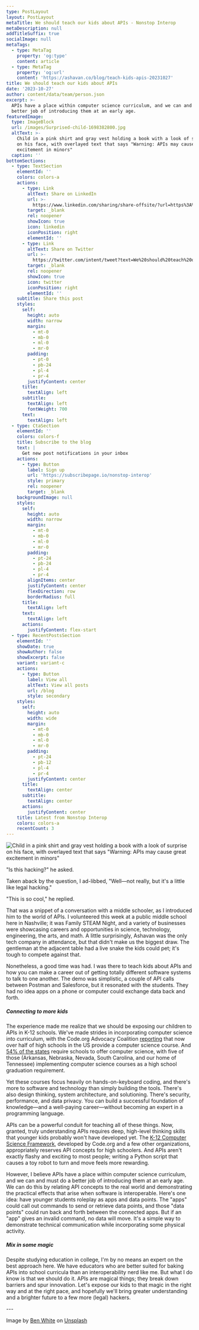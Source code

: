```yaml
---
type: PostLayout
layout: PostLayout
metaTitle: We should teach our kids about APIs - Nonstop Interop
metaDescription: null
addTitleSuffix: true
socialImage: null
metaTags:
  - type: MetaTag
    property: 'og:type'
    content: article
  - type: MetaTag
    property: 'og:url'
    content: 'https://ashavan.co/blog/teach-kids-apis-20231027'
title: We should teach our kids about APIs
date: '2023-10-27'
author: content/data/team/person.json
excerpt: >-
  APIs have a place within computer science curriculum, and we can and must do a
  better job of introducing them at an early age.
featuredImage:
  type: ImageBlock
  url: /images/Surprised-child-1698382800.jpg
  altText: >-
    Child in a pink shirt and gray vest holding a book with a look of surprise
    on his face, with overlayed text that says "Warning: APIs may cause great
    excitement in minors"
  caption: ''
bottomSections:
  - type: TextSection
    elementId: ''
    colors: colors-a
    actions:
      - type: Link
        altText: Share on LinkedIn
        url: >-
          https://www.linkedin.com/sharing/share-offsite/?url=https%3A%2F%2Fashavan.co%2Fblog%2Fteach-kids-apis-20231027
        target: _blank
        rel: noopener
        showIcon: true
        icon: linkedin
        iconPosition: right
        elementId: ''
      - type: Link
        altText: Share on Twitter
        url: >-
          https://twitter.com/intent/tweet?text=We%20should%20teach%20our%20kids%20about%20APIs%20-%20Nonstop%20Interop&url=https%3A%2F%2Fashavan.co%2Fblog%2Fteach-kids-apis-20231027
        target: _blank
        rel: noopener
        showIcon: true
        icon: twitter
        iconPosition: right
        elementId: ''
    subtitle: Share this post
    styles:
      self:
        height: auto
        width: narrow
        margin:
          - mt-0
          - mb-0
          - ml-0
          - mr-0
        padding:
          - pt-0
          - pb-24
          - pl-4
          - pr-4
        justifyContent: center
      title:
        textAlign: left
      subtitle:
        textAlign: left
        fontWeight: 700
      text:
        textAlign: left
  - type: CtaSection
    elementId: ''
    colors: colors-f
    title: Subscribe to the blog
    text: |
      Get new post notifications in your inbox
    actions:
      - type: Button
        label: Sign up
        url: 'https://subscribepage.io/nonstop-interop'
        style: primary
        rel: noopener
        target: _blank
    backgroundImage: null
    styles:
      self:
        height: auto
        width: narrow
        margin:
          - mt-0
          - mb-0
          - ml-0
          - mr-0
        padding:
          - pt-24
          - pb-24
          - pl-4
          - pr-4
        alignItems: center
        justifyContent: center
        flexDirection: row
        borderRadius: full
      title:
        textAlign: left
      text:
        textAlign: left
      actions:
        justifyContent: flex-start
  - type: RecentPostsSection
    elementId: ''
    showDate: true
    showAuthor: false
    showExcerpt: false
    variant: variant-c
    actions:
      - type: Button
        label: View all
        altText: View all posts
        url: /blog
        style: secondary
    styles:
      self:
        height: auto
        width: wide
        margin:
          - mt-0
          - mb-0
          - ml-0
          - mr-0
        padding:
          - pt-24
          - pb-12
          - pl-4
          - pr-4
        justifyContent: center
      title:
        textAlign: center
      subtitle:
        textAlign: center
      actions:
        justifyContent: center
    title: Latest from Nonstop Interop
    colors: colors-a
    recentCount: 3
---
```

![Child in a pink shirt and gray vest holding a book with a look of surprise on his face, with overlayed text that says "Warning: APIs may cause great excitement in minors"](/images/Surprised-child-1698382800.jpg)

"Is this hacking?" he asked.

Taken aback by the question, I ad-libbed, "Well—not really, but it's a little like legal hacking."

"This is so cool," he replied.

That was a snippet of a conversation with a middle schooler, as I introduced him to the world of APIs. I volunteered this week at a public middle school here in Nashville; it was Family STEAM Night, and a variety of businesses were showcasing careers and opportunities in science, technology, engineering, the arts, and math. A little surprisingly, Ashavan was the only tech company in attendance, but that didn't make us the biggest draw. The gentleman at the adjacent table had a live snake the kids could pet; it's tough to compete against that.

Nonetheless, a good time was had. I was there to teach kids about APIs and how you can make a career out of getting totally different software systems to talk to one another. The demo was simplistic, a couple of API calls between Postman and Salesforce, but it resonated with the students. They had no idea apps on a phone or computer could exchange data back and forth.

##### Connecting to more kids

The experience made me realize that we should be exposing our children to APIs in K-12 schools. We've made strides in incorporating computer science into curriculum, with the Code.org Advocacy Coalition [reporting](https://advocacy.code.org/stateofcs) that now over half of high schools in the US provide a computer science course. And [54% of the states](https://advocacy.code.org/2022_state_of_cs.pdf) require schools to offer computer science, with five of those (Arkansas, Nebraska, Nevada, South Carolina, and our home of Tennessee) implementing computer science courses as a high school graduation requirement.

Yet these courses focus heavily on hands-on-keyboard coding, and there's more to software and technology than simply building the tools. There's also design thinking, system architecture, and solutioning. There's security, performance, and data privacy. You can build a successful foundation of knowledge—and a well-paying career—without becoming an expert in a programming language.

APIs can be a powerful conduit for teaching all of these things. Now, granted, truly understanding APIs requires deep, high-level thinking skills that younger kids probably won't have developed yet. The [K-12 Computer Science Framework](https://k12cs.org/wp-content/uploads/2016/09/K%E2%80%9312-Computer-Science-Framework.pdf), developed by Code.org and a few other organizations, appropriately reserves API concepts for high schoolers. And APIs aren't exactly flashy and exciting to most people; writing a Python script that causes a toy robot to turn and move feels more rewarding.

However, I believe APIs have a place within computer science curriculum, and we can and must do a better job of introducing them at an early age. We can do this by relating API concepts to the real world and demonstrating the practical effects that arise when software is interoperable. Here's one idea: have younger students roleplay as apps and data points. The "apps" could call out commands to send or retrieve data points, and those "data points" could run back and forth between the connected apps. But if an "app" gives an invalid command, no data will move. It's a simple way to demonstrate technical communication while incorporating some physical activity.

##### Mix in some magic

Despite studying education in college, I'm by no means an expert on the best approach here. We have educators who are better suited for baking APIs into school curricula than an interoperability nerd like me. But what I do know is that we should do it. APIs are magical things; they break down barriers and spur innovation. Let's expose our kids to that magic in the right way and at the right pace, and hopefully we'll bring greater understanding and a brighter future to a few more (legal) hackers.

\---

Image by [Ben White](https://unsplash.com/@benwhitephotography) on [Unsplash](https://unsplash.com)
